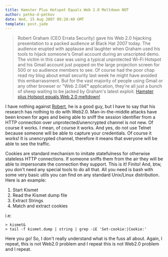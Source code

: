 ```yaml
---
title: Hamster Plus Hotspot Equals Web 2.0 Meltdown NOT
author: petko-d-petkov
date: Wed, 15 Aug 2007 09:28:40 GMT
template: post.jade
---
```


> Robert Graham (CEO Errata Security) gave his Web 2.0 hijacking presentation to a packed audience at Black Hat 2007 today. The audience erupted with applause and laughter when Graham used his tools to hijack someone's Gmail account during an unscripted demo. The victim in this case was using a typical unprotected Wi-Fi Hotspot and his Gmail account just popped on the large projection screen for 500 or so audience members to see. Of course had the poor chap read my blog about email security last week he might have avoided this embarrassment. But for the vast majority of people using Gmail or any other browser or "Web 2.0â€³ application, they're all just a bunch of sheep waiting to be jacked by Graham's latest exploit. [Hamster plus Hotspot equals Web 2.0 meltdown!](http://blogs.zdnet.com/Ou/?p=651)

I have nothing against [Robert](http://erratasec.blogspot.com/), he is a good guy, but I have to say that his research has nothing to do with Web2.0. Man-in-the-middle attacks have been known for ages and being able to sniff the session identifier from a HTTP connection over unprotected/unencrypted channel is not new. Of course it works. I mean, of course it works. And yes, do not use Telnet because someone will be able to capture your credentials. Of course it works! It is unencrypted channel, therefore it means that everyone will be able to see the traffic.

Cookies are standard mechanism to imitate statefulness for otherwise stateless HTTP connections. If someone sniffs them from the air they will be able to impersonate the connection they support. This is it! Finito! And, btw, you don't need any special tools to do all that. All you need is bash with some very basic utils you can find on any standard Unix/Linux distribution. Here is an example:

1. Start Kismet
2. Read the Kismet dump file
3. Extract Strings
4. Match and extract cookies

i.e:

	> kismet&
    > tail -f kismet.dump | string | grep -iE 'Set-cookie:|Cookie:'

Here you go! So, I don't really understand what is the fuss all about. Again, I repeat, this is not Web2.0 problem and I repeat this is not Web2.0 problem and I repeat.
